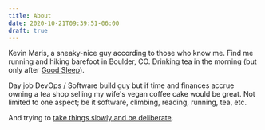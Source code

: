 ```yaml
---
title: About
date: 2020-10-21T09:39:51-06:00
draft: true
---
```


Kevin Maris, a sneaky-nice guy according to those who know me. Find me running
and hiking barefoot in Boulder, CO. Drinking tea in the morning (but only after
[Good Sleep](https://supermemo.guru/wiki/Good_sleep,_good_learning,_good_life)).

Day job DevOps / Software build guy but if time and finances accrue owning a
tea shop selling my wife's vegan coffee cake would be great. Not limited to
one aspect; be it software, climbing, reading, running, tea, etc.

And trying to [take things slowly and be deliberate](https://gregmckeown.com/book/).

